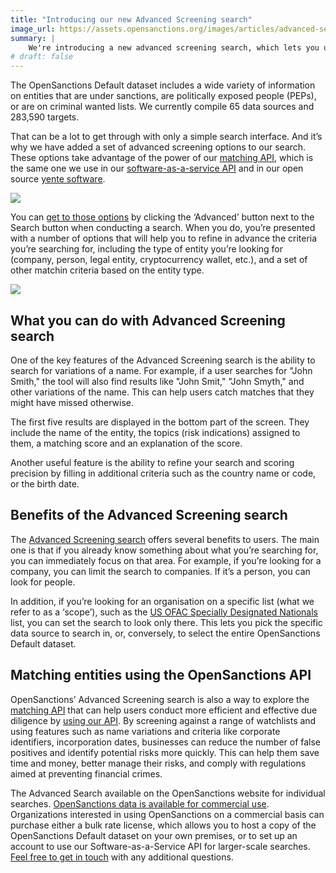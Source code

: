 ```yaml
---
title: "Introducing our new Advanced Screening search"
image_url: https://assets.opensanctions.org/images/articles/advanced-search.png
summary: |
    We're introducing a new advanced screening search, which lets you use multiple search criteria and fuzzy matching to identify watchlist entities.
# draft: false
---
```


The OpenSanctions Default dataset includes a wide variety of information on entities that are under sanctions, are politically exposed people (PEPs), or are on criminal wanted lists. We currently compile 65 data sources and 283,590 targets.

That can be a lot to get through with only a simple search interface. And it’s why we have added a set of advanced screening options to our search. These options take advantage of the power of our [matching API](/docs/api/matching/), which is the same one we use in our [software-as-a-service API](/api/) and in our open source [yente software](/docs/yente).

<img class="img-fluid img-shadow" src="https://assets.opensanctions.org/images/articles/advanced-search-button.png">

You can [get to those options](/advancedsearch/) by clicking the ‘Advanced’ button next to the Search button when conducting a search. When you do, you’re presented with a number of options that will help you to refine in advance the criteria you’re searching for, including the type of entity you’re looking for (company, person, legal entity, cryptocurrency wallet, etc.), and a set of other matchin criteria based on the entity type.

<img class="img-fluid img-shadow" src="https://assets.opensanctions.org/images/articles/advanced-search-screen.png">

## What you can do with Advanced Screening search

One of the key features of the Advanced Screening search is the ability to search for variations of a name. For example, if a user searches for "John Smith," the tool will also find results like "John Smit," "John Smyth," and other variations of the name. This can help users catch matches that they might have missed otherwise.

The first five results are displayed in the bottom part of the screen. They include the name of the entity, the topics (risk indications) assigned to them, a matching score and an explanation of the score.

Another useful feature is the ability to refine your search and scoring precision by filling in additional criteria such as the country name or code, or the birth date.

## Benefits of the Advanced Screening search

The [Advanced Screening search](/advancedsearch/) offers several benefits to users. The main one is that if you already know something about what you’re searching for, you can immediately focus on that area. For example, if you’re looking for a company, you can limit the search to companies. If it’s a person, you can look for people.

In addition, if you’re looking for an organisation on a specific list (what we refer to as a ‘scope’), such as the [US OFAC Specially Designated Nationals](/datasets/us_ofac_sdn/) list, you can set the search to look only there. This lets you pick the specific data source to search in, or, conversely, to select the entire OpenSanctions Default dataset.

## Matching entities using the OpenSanctions API

OpenSanctions’ Advanced Screening search is also a way to explore the [matching API](/articles/2022-02-01-matching-api/) that can help users conduct more efficient and effective due diligence by [using our API](/api/). By screening against a range of watchlists and using features such as name variations and criteria like corporate identifiers, incorporation dates, businesses can reduce the number of false positives and identify potential risks more quickly. This can help them save time and money, better manage their risks, and comply with regulations aimed at preventing financial crimes.

The Advanced Search available on the OpenSanctions website for individual searches. [OpenSanctions data is available for commercial use](/licensing/). Organizations interested in using OpenSanctions on a commercial basis can purchase either a bulk rate license, which allows you to host a copy of the OpenSanctions Default dataset on your own premises, or to set up an account to use our Software-as-a-Service API for larger-scale searches. [Feel free to get in touch](/contact/) with any additional questions.